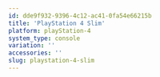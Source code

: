 ```yaml
---
id: dde9f932-9396-4c12-ac41-0fa54e66215b
title: 'PlayStation 4 Slim'
platform: playStation-4
system_type: console
variation: ''
accessories: ''
slug: playstation-4-slim
---
```


